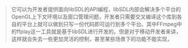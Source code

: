 > 它可以为开发者提供面向libSDL的API编程，libSDL内部会解决多个平台的OpenGL上下文环境以及窗口管理问题，开发者只需要交叉编译这个库到各自的平台上就可以做到只写一份代码即可运行到多个平台。其中FFmpeg中的ffplay这一工具就是基于libSDL进行开发的。但是对于移动开发者来讲，这样就会失去一些更加灵活的控制，甚至某些场景下的功能不能实现，